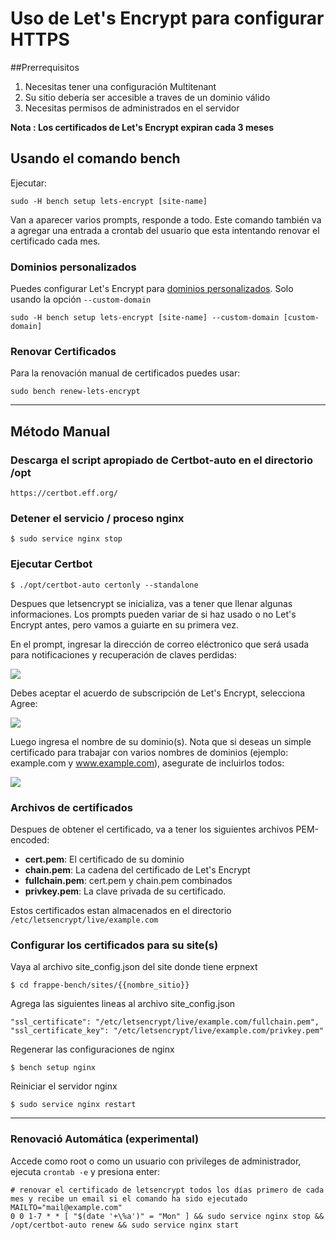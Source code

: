 <!-- base_template: frappe_io/www/frappe/frappe_base.html --><!-- add-breadcrumbs -->
# Uso de Let's Encrypt para configurar HTTPS

##Prerrequisitos

1. Necesitas tener una configuración Multitenant
2. Su sitio debería ser accesible a traves de un dominio válido
3. Necesitas permisos de administrados en el servidor

**Nota : Los certificados de Let's Encrypt expiran cada 3 meses**

## Usando el comando bench

Ejecutar:

    sudo -H bench setup lets-encrypt [site-name]

Van a aparecer varios prompts, responde a todo. Este comando también va a agregar una entrada a crontab del usuario que esta intentando renovar el certificado cada mes.

### Dominios personalizados

Puedes configurar Let's Encrypt para [dominios personalizados](adding-custom-domains.html). Solo usando la opción `--custom-domain`

    sudo -H bench setup lets-encrypt [site-name] --custom-domain [custom-domain]

### Renovar Certificados

Para la renovación manual de certificados puedes usar:

    sudo bench renew-lets-encrypt

<hr>

## Método Manual
### Descarga el script apropiado de Certbot-auto en el directorio /opt

    https://certbot.eff.org/

### Detener el servicio / proceso nginx

    $ sudo service nginx stop

### Ejecutar Certbot

    $ ./opt/certbot-auto certonly --standalone

Despues que letsencrypt se inicializa, vas a tener que llenar algunas informaciones. Los prompts pueden variar de si haz usado o no Let's Encrypt antes, pero vamos a guiarte en su primera vez.

En el prompt, ingresar la dirección de correo eléctronico que será usada para notificaciones y recuperación de claves perdidas:

![](https://assets.digitalocean.com/articles/letsencrypt/le-email.png)

Debes aceptar el acuerdo de subscripción de Let's Encrypt, selecciona Agree:

![](https://assets.digitalocean.com/articles/letsencrypt/le-agreement.png)

Luego ingresa el nombre de su dominio(s). Nota que si deseas un simple certificado para trabajar con
varios nombres de dominios (ejemplo: example.com y www.example.com), asegurate de incluirlos todos:

![](https://assets.digitalocean.com/articles/letsencrypt/le-domain.png)

### Archivos de certificados

Despues de obtener el certificado, va a tener los siguientes archivos PEM-encoded:

* **cert.pem**: El certificado de su dominio
* **chain.pem**: La cadena del certificado de Let's Encrypt
* **fullchain.pem**: cert.pem y chain.pem combinados
* **privkey.pem**: La clave privada de su certificado.

Estos certificados estan almacenados en el directorio `/etc/letsencrypt/live/example.com`

### Configurar los certificados para su site(s)

Vaya al archivo site_config.json del site donde tiene erpnext

    $ cd frappe-bench/sites/{{nombre_sitio}}

Agrega las siguientes lineas al archivo site_config.json

    "ssl_certificate": "/etc/letsencrypt/live/example.com/fullchain.pem",
    "ssl_certificate_key": "/etc/letsencrypt/live/example.com/privkey.pem"


Regenerar las configuraciones de nginx

    $ bench setup nginx

Reiniciar el servidor nginx

    $ sudo service nginx restart

---

### Renovació Automática (experimental)

Accede como root o como un usuario con privileges de administrador, ejecuta `crontab -e` y presiona enter:


    # renovar el certificado de letsencrypt todos los días primero de cada mes y recibe un email si el comando ha sido ejecutado
    MAILTO="mail@example.com"
    0 0 1-7 * * [ "$(date '+\%a')" = "Mon" ] && sudo service nginx stop && /opt/certbot-auto renew && sudo service nginx start
